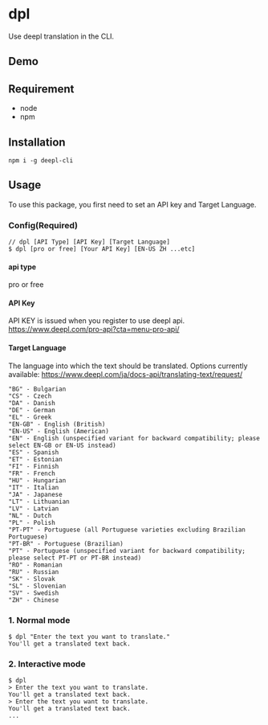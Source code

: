 # dpl

Use deepl translation in the CLI.

## Demo

## Requirement

- node
- npm

## Installation

```
npm i -g deepl-cli
```

## Usage

To use this package, you first need to set an API key and Target Language.

### Config(Required)

```
// dpl [API Type] [API Key] [Target Language]
$ dpl [pro or free] [Your API Key] [EN-US ZH ...etc]
```

#### api type

pro or free

#### API Key

API KEY is issued when you register to use deepl api.
https://www.deepl.com/pro-api?cta=menu-pro-api/

#### Target Language

The language into which the text should be translated. Options currently available:
https://www.deepl.com/ja/docs-api/translating-text/request/

```
"BG" - Bulgarian
"CS" - Czech
"DA" - Danish
"DE" - German
"EL" - Greek
"EN-GB" - English (British)
"EN-US" - English (American)
"EN" - English (unspecified variant for backward compatibility; please select EN-GB or EN-US instead)
"ES" - Spanish
"ET" - Estonian
"FI" - Finnish
"FR" - French
"HU" - Hungarian
"IT" - Italian
"JA" - Japanese
"LT" - Lithuanian
"LV" - Latvian
"NL" - Dutch
"PL" - Polish
"PT-PT" - Portuguese (all Portuguese varieties excluding Brazilian Portuguese)
"PT-BR" - Portuguese (Brazilian)
"PT" - Portuguese (unspecified variant for backward compatibility; please select PT-PT or PT-BR instead)
"RO" - Romanian
"RU" - Russian
"SK" - Slovak
"SL" - Slovenian
"SV" - Swedish
"ZH" - Chinese
```

### 1. Normal mode

```
$ dpl "Enter the text you want to translate."
You'll get a translated text back.
```

### 2. Interactive mode

```
$ dpl
> Enter the text you want to translate.
You'll get a translated text back.
> Enter the text you want to translate.
You'll get a translated text back.
...
```
